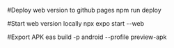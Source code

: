 #Deploy web version to github pages
npm run deploy

#Start web version locally
npx expo start --web

#Export APK
eas build -p android --profile preview-apk
